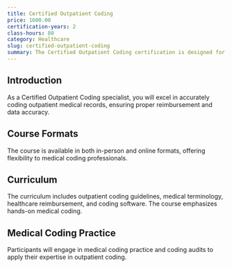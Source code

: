 ```yaml
---
title: Certified Outpatient Coding
price: 1600.00
certification-years: 2
class-hours: 80
category: Healthcare
slug: certified-outpatient-coding
summary: The Certified Outpatient Coding certification is designed for professionals in medical coding roles. This comprehensive course covers outpatient coding guidelines, medical terminology, and healthcare reimbursement. It equips candidates with the skills needed to accurately code outpatient medical records.
---
```


## Introduction

As a Certified Outpatient Coding specialist, you will excel in accurately coding outpatient medical records, ensuring proper reimbursement and data accuracy.

## Course Formats

The course is available in both in-person and online formats, offering flexibility to medical coding professionals.

## Curriculum

The curriculum includes outpatient coding guidelines, medical terminology, healthcare reimbursement, and coding software. The course emphasizes hands-on medical coding.

## Medical Coding Practice

Participants will engage in medical coding practice and coding audits to apply their expertise in outpatient coding.

